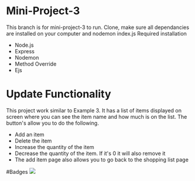 # Mini-Project-3
This branch is for mini-project-3 to run. Clone, make sure all dependancies are installed on your computer and nodemon index.js
Required installation
- Node.js
- Express
- Nodemon
- Method Override
- Ejs

# Update Functionality
This project work similar to Example 3. It has a list of items displayed on screen where you can see the item name and how much is on the list. The button's allow you to do the following.
- Add an item
- Delete the item
- Increase the quantity of the item
- Decrease the quantity of the item. If it's 0 it will also remove it 
- The add item page also allows you to go back to the shopping list page

#Badges
<a href="https://codeclimate.com/github/LooseEndedPal/Modern-Web-Technologies-Archive/maintainability"><img src="https://api.codeclimate.com/v1/badges/7423b9e695feed0888a7/maintainability" /></a>
